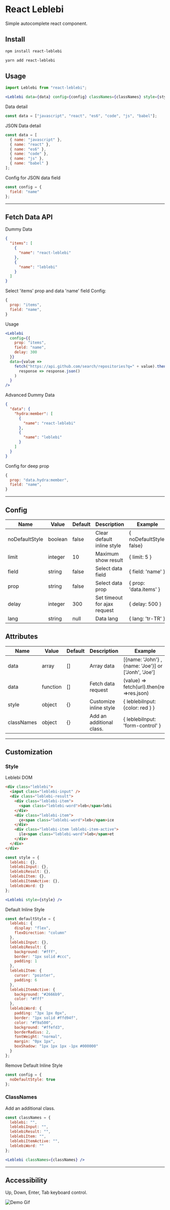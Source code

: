 # React Leblebi

Simple autocomplete react component.

## Install

```sh
npm install react-leblebi
```

```sh
yarn add react-leblebi
```

## Usage

```js
import Leblebi from "react-leblebi";
```

```jsx
<Leblebi data={data} config={config} classNames={classNames} style={style} />
```

Data detail

```js
const data = ["javascript", "react", "es6", "code", "js", "babel"];
```

JSON Data detail

```js
const data = [
  { name: "javascript" },
  { name: "react" },
  { name: "es6" },
  { name: "code" },
  { name: "js" },
  { name: "babel" }
];
```

Config for JSON data field

```js
const config = {
  field: "name"
};
```

---

## Fetch Data API

Dummy Data

```json
{
  "items": [
    {
      "name": "react-leblebi"
    },
    {
      "name": "leblebi"
    }
  ]
}
```

Select 'items' prop and data 'name' field Config:

```js
{
  prop: "items",
  field: "name",
}
```

Usage

```jsx
<Leblebi
  config={{
    prop: "items",
    field: "name",
    delay: 300
  }}
  data={value =>
    fetch("https://api.github.com/search/repositories?q=" + value).then(
      response => response.json()
    )
  }
/>
```

Advanced Dummy Data

```json
{
  "data": {
    "hydra:member": [
      {
        "name": "react-leblebi"
      },
      {
        "name": "leblebi"
      }
    ]
  }
}
```

Config for deep prop

```js
{
  prop: "data.hydra:member",
  field: "name",
}
```

---

## Config

| Name           | Value   | Default | Description                  | Example                  |
| -------------- | ------- | ------- | ---------------------------- | ------------------------ |
| noDefaultStyle | boolean | false   | Clear default inline style   | { noDefaultStyle: false} |
| limit          | integer | 10      | Maximum show result          | { limit: 5 }             |
| field          | string  | false   | Select data field            | { field: 'name' }        |
| prop           | string  | false   | Select data prop             | { prop: 'data.items' }   |
| delay          | integer | 300     | Set timeout for ajax request | { delay: 500 }           |
| lang           | string  | null    | Data lang                    | { lang: 'tr-TR' }        |

## Attributes

| Name       | Value    | Default | Description              | Example                                    |
| ---------- | -------- | ------- | ------------------------ | ------------------------------------------ |
| data       | array    | []      | Array data               | [{name: 'John'} , {name: 'Joe'}] or ['Jonh', 'Joe']          |
| data       | function | []      | Fetch data request       | (value) => fetch(url).then(res =>res.json) |
| style      | object   | {}      | Customize inline style   | { leblebiInput: {color: red } }            |
| classNames | object   | {}      | Add an additional class. | { leblebiInput: 'form-control' }           |

---

## Customization

### Style

Leblebi DOM

```html
<div class="leblebi">
  <input class="leblebi-input" />
  <div class="leblebi-result">
    <div class="leblebi-item">
      <span class="leblebi-word">leb</span>lebi
    </div>
    <div class="leblebi-item">
      çe<span class="leblebi-word">leb</span>ice
    </div>
    <div class="leblebi-item leblebi-item-active">
      ile<span class="leblebi-word">leb</span>et
    </div>
  </div>
</div>
```

```js
const style = {
  leblebi: {},
  leblebiInput: {},
  leblebiResult: {},
  leblebiItem: {},
  leblebiItemActive: {},
  leblebiWord: {}
};
```

```jsx
<Leblebi style={style} />
```

Default Inline Style

```js
const defaultStyle = {
  leblebi: {
    display: "flex",
    flexDirection: "column"
  },
  leblebiInput: {},
  leblebiResult: {
    background: "#fff",
    border: "1px solid #ccc",
    padding: 1
  },
  leblebiItem: {
    cursor: "pointer",
    padding: 6
  },
  leblebiItemActive: {
    background: "#2666b9",
    color: "#fff"
  },
  leblebiWord: {
    padding: "3px 1px 0px",
    border: "1px solid #ffd94f",
    color: "#f9a500",
    background: "#ffefd3",
    borderRadius: 2,
    fontWeight: "normal",
    margin: "0px 1px",
    boxShadow: "1px 1px 1px -1px #000000"
  }
};
```

Remove Default Inline Style

```js
const config = {
  noDefaultStyle: true
};
```

### ClassNames

Add an additional class.

```js
const classNames = {
  leblebi: "",
  leblebiInput: "",
  leblebiResult: "",
  leblebiItem: "",
  leblebiItemActive: "",
  leblebiWord: ""
};
```

```jsx
<Leblebi classNames={classNames} />
```

---

## Accessibility

Up, Down, Enter, Tab keyboard control.

![Demo Gif](https://github.com/aykutkardas/leblebi.js/raw/master/preview2.gif)
